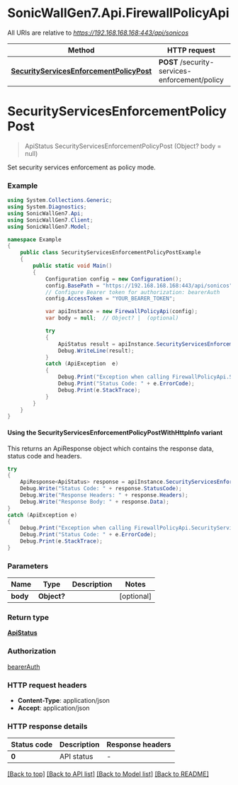 # SonicWallGen7.Api.FirewallPolicyApi

All URIs are relative to *https://192.168.168.168:443/api/sonicos*

| Method | HTTP request | Description |
|--------|--------------|-------------|
| [**SecurityServicesEnforcementPolicyPost**](FirewallPolicyApi.md#securityservicesenforcementpolicypost) | **POST** /security-services-enforcement/policy |  |

<a id="securityservicesenforcementpolicypost"></a>
# **SecurityServicesEnforcementPolicyPost**
> ApiStatus SecurityServicesEnforcementPolicyPost (Object? body = null)



Set security services enforcement as policy mode.

### Example
```csharp
using System.Collections.Generic;
using System.Diagnostics;
using SonicWallGen7.Api;
using SonicWallGen7.Client;
using SonicWallGen7.Model;

namespace Example
{
    public class SecurityServicesEnforcementPolicyPostExample
    {
        public static void Main()
        {
            Configuration config = new Configuration();
            config.BasePath = "https://192.168.168.168:443/api/sonicos";
            // Configure Bearer token for authorization: bearerAuth
            config.AccessToken = "YOUR_BEARER_TOKEN";

            var apiInstance = new FirewallPolicyApi(config);
            var body = null;  // Object? |  (optional) 

            try
            {
                ApiStatus result = apiInstance.SecurityServicesEnforcementPolicyPost(body);
                Debug.WriteLine(result);
            }
            catch (ApiException  e)
            {
                Debug.Print("Exception when calling FirewallPolicyApi.SecurityServicesEnforcementPolicyPost: " + e.Message);
                Debug.Print("Status Code: " + e.ErrorCode);
                Debug.Print(e.StackTrace);
            }
        }
    }
}
```

#### Using the SecurityServicesEnforcementPolicyPostWithHttpInfo variant
This returns an ApiResponse object which contains the response data, status code and headers.

```csharp
try
{
    ApiResponse<ApiStatus> response = apiInstance.SecurityServicesEnforcementPolicyPostWithHttpInfo(body);
    Debug.Write("Status Code: " + response.StatusCode);
    Debug.Write("Response Headers: " + response.Headers);
    Debug.Write("Response Body: " + response.Data);
}
catch (ApiException e)
{
    Debug.Print("Exception when calling FirewallPolicyApi.SecurityServicesEnforcementPolicyPostWithHttpInfo: " + e.Message);
    Debug.Print("Status Code: " + e.ErrorCode);
    Debug.Print(e.StackTrace);
}
```

### Parameters

| Name | Type | Description | Notes |
|------|------|-------------|-------|
| **body** | **Object?** |  | [optional]  |

### Return type

[**ApiStatus**](ApiStatus.md)

### Authorization

[bearerAuth](../README.md#bearerAuth)

### HTTP request headers

 - **Content-Type**: application/json
 - **Accept**: application/json


### HTTP response details
| Status code | Description | Response headers |
|-------------|-------------|------------------|
| **0** | API status |  -  |

[[Back to top]](#) [[Back to API list]](../README.md#documentation-for-api-endpoints) [[Back to Model list]](../README.md#documentation-for-models) [[Back to README]](../README.md)

